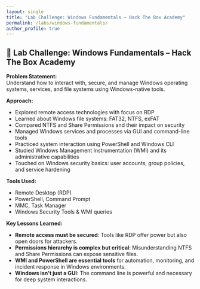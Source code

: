 ```yaml
---
layout: single
title: "Lab Challenge: Windows Fundamentals – Hack The Box Academy"
permalink: /labs/windows-fundamentals/
author_profile: true
---
```


## 🧪 Lab Challenge: Windows Fundamentals – Hack The Box Academy

**Problem Statement:**  
Understand how to interact with, secure, and manage Windows operating systems, services, and file systems using Windows-native tools.

**Approach:**  
- Explored remote access technologies with focus on RDP  
- Learned about Windows file systems: FAT32, NTFS, exFAT  
- Compared NTFS and Share Permissions and their impact on security  
- Managed Windows services and processes via GUI and command-line tools  
- Practiced system interaction using PowerShell and Windows CLI  
- Studied Windows Management Instrumentation (WMI) and its administrative capabilities  
- Touched on Windows security basics: user accounts, group policies, and service hardening

**Tools Used:**  
- Remote Desktop (RDP)  
- PowerShell, Command Prompt  
- MMC, Task Manager  
- Windows Security Tools & WMI queries


**Key Lessons Learned:**  
- **Remote access must be secured**: Tools like RDP offer power but also open doors for attackers.  
- **Permissions hierarchy is complex but critical**: Misunderstanding NTFS and Share Permissions can expose sensitive files.  
- **WMI and PowerShell are essential tools** for automation, monitoring, and incident response in Windows environments.  
- **Windows isn't just a GUI**: The command line is powerful and necessary for deep system interactions.
